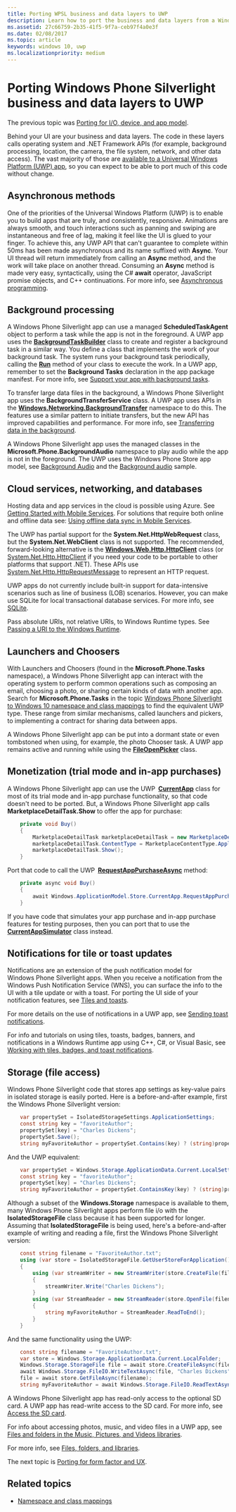 ```yaml
---
title: Porting WPSL business and data layers to UWP
description: Learn how to port the business and data layers from a Windows Phone Silverlight app to the Universal Windows Platform (UWP).
ms.assetid: 27c66759-2b35-41f5-9f7a-ceb97f4a0e3f
ms.date: 02/08/2017
ms.topic: article
keywords: windows 10, uwp
ms.localizationpriority: medium
---
```

# Porting Windows Phone Silverlight business and data layers to UWP

The previous topic was [Porting for I/O, device, and app model](wpsl-to-uwp-input-and-sensors.md).

Behind your UI are your business and data layers. The code in these layers calls operating system and .NET Framework APIs (for example, background processing, location, the camera, the file system, network, and other data access). The vast majority of those are [available to a Universal Windows Platform (UWP) app](/previous-versions/windows/br211369(v=win.10)), so you can expect to be able to port much of this code without change.

## Asynchronous methods

One of the priorities of the Universal Windows Platform (UWP) is to enable you to build apps that are truly, and consistently, responsive. Animations are always smooth, and touch interactions such as panning and swiping are instantaneous and free of lag, making it feel like the UI is glued to your finger. To achieve this, any UWP API that can't guarantee to complete within 50ms has been made asynchronous and its name suffixed with **Async**. Your UI thread will return immediately from calling an **Async** method, and the work will take place on another thread. Consuming an **Async** method is made very easy, syntactically, using the C# **await** operator, JavaScript promise objects, and C++ continuations. For more info, see [Asynchronous programming](../threading-async/asynchronous-programming-universal-windows-platform-apps.md).

## Background processing

A Windows Phone Silverlight app can use a managed **ScheduledTaskAgent** object to perform a task while the app is not in the foreground. A UWP app uses the [**BackgroundTaskBuilder**](/uwp/api/Windows.ApplicationModel.Background.BackgroundTaskBuilder) class to create and register a background task in a similar way. You define a class that implements the work of your background task. The system runs your background task periodically, calling the [**Run**](/uwp/api/windows.applicationmodel.background.ibackgroundtask.run) method of your class to execute the work. In a UWP app, remember to set the **Background Tasks** declaration in the app package manifest. For more info, see [Support your app with background tasks](../launch-resume/support-your-app-with-background-tasks.md).

To transfer large data files in the background, a Windows Phone Silverlight app uses the **BackgroundTransferService** class. A UWP app uses APIs in the [**Windows.Networking.BackgroundTransfer**](/uwp/api/Windows.Networking.BackgroundTransfer) namespace to do this. The features use a similar pattern to initiate transfers, but the new API has improved capabilities and performance. For more info, see [Transferring data in the background](/previous-versions/windows/apps/hh452975(v=win.10)).

A Windows Phone Silverlight app uses the managed classes in the **Microsoft.Phone.BackgroundAudio** namespace to play audio while the app is not in the foreground. The UWP uses the Windows Phone Store app model, see [Background Audio](../audio-video-camera/background-audio.md) and the [Background audio](https://github.com/Microsoft/Windows-universal-samples/tree/master/Samples/BackgroundAudio) sample.

## Cloud services, networking, and databases

Hosting data and app services in the cloud is possible using Azure. See [Getting Started with Mobile Services](/azure/). For solutions that require both online and offline data see: [Using offline data sync in Mobile Services](/azure/).

The UWP has partial support for the **System.Net.HttpWebRequest** class, but the **System.Net.WebClient** class is not supported. The recommended, forward-looking alternative is the [**Windows.Web.Http.HttpClient**](/uwp/api/Windows.Web.Http.HttpClient) class (or [System.Net.Http.HttpClient](/previous-versions/visualstudio/hh193681(v=vs.118)) if you need your code to be portable to other platforms that support .NET). These APIs use [System.Net.Http.HttpRequestMessage](/previous-versions/visualstudio/hh159020(v=vs.118)) to represent an HTTP request.

UWP apps do not currently include built-in support for data-intensive scenarios such as line of business (LOB) scenarios. However, you can make use SQLite for local transactional database services. For more info, see [SQLite](https://marketplace.visualstudio.com/items?itemName=SQLiteDevelopmentTeam.SQLiteforUniversalWindowsPlatform).

Pass absolute URIs, not relative URIs, to Windows Runtime types. See [Passing a URI to the Windows Runtime](/dotnet/standard/cross-platform/passing-a-uri-to-the-windows-runtime).

## Launchers and Choosers

With Launchers and Choosers (found in the **Microsoft.Phone.Tasks** namespace), a Windows Phone Silverlight app can interact with the operating system to perform common operations such as composing an email, choosing a photo, or sharing certain kinds of data with another app. Search for **Microsoft.Phone.Tasks** in the topic [Windows Phone Silverlight to Windows 10 namespace and class mappings](wpsl-to-uwp-namespace-and-class-mappings.md) to find the equivalent UWP type. These range from similar mechanisms, called launchers and pickers, to implementing a contract for sharing data between apps.

A Windows Phone Silverlight app can be put into a dormant state or even tombstoned when using, for example, the photo Chooser task. A UWP app remains active and running while using the [**FileOpenPicker**](/uwp/api/Windows.Storage.Pickers.FileOpenPicker) class.

## Monetization (trial mode and in-app purchases)

A Windows Phone Silverlight app can use the UWP [**CurrentApp**](/uwp/api/Windows.ApplicationModel.Store.CurrentApp) class for most of its trial mode and in-app purchase functionality, so that code doesn't need to be ported. But, a Windows Phone Silverlight app calls **MarketplaceDetailTask.Show** to offer the app for purchase:

```csharp
    private void Buy()
    {
        MarketplaceDetailTask marketplaceDetailTask = new MarketplaceDetailTask();
        marketplaceDetailTask.ContentType = MarketplaceContentType.Applications;
        marketplaceDetailTask.Show();
    }
```

Port that code to call the UWP [**RequestAppPurchaseAsync**](/uwp/api/windows.applicationmodel.store.currentapp.requestapppurchaseasync) method:

```csharp
    private async void Buy()
    {
        await Windows.ApplicationModel.Store.CurrentApp.RequestAppPurchaseAsync(false);
    }
```

If you have code that simulates your app purchase and in-app purchase features for testing purposes, then you can port that to use the [**CurrentAppSimulator**](/uwp/api/Windows.ApplicationModel.Store.CurrentAppSimulator) class instead.

## Notifications for tile or toast updates

Notifications are an extension of the push notification model for Windows Phone Silverlight apps. When you receive a notification from the Windows Push Notification Service (WNS), you can surface the info to the UI with a tile update or with a toast. For porting the UI side of your notification features, see [Tiles and toasts](w8x-to-uwp-porting-xaml-and-ui.md).

For more details on the use of notifications in a UWP app, see [Sending toast notifications](/previous-versions/windows/apps/hh868266(v=win.10)).

For info and tutorials on using tiles, toasts, badges, banners, and notifications in a Windows Runtime app using C++, C#, or Visual Basic, see [Working with tiles, badges, and toast notifications](/previous-versions/windows/apps/hh868259(v=win.10)).

## Storage (file access)

Windows Phone Silverlight code that stores app settings as key-value pairs in isolated storage is easily ported. Here is a before-and-after example, first the Windows Phone Silverlight version:

```csharp
    var propertySet = IsolatedStorageSettings.ApplicationSettings;
    const string key = "favoriteAuthor";
    propertySet[key] = "Charles Dickens";
    propertySet.Save();
    string myFavoriteAuthor = propertySet.Contains(key) ? (string)propertySet[key] : "<none>";
```

And the UWP equivalent:

```csharp
    var propertySet = Windows.Storage.ApplicationData.Current.LocalSettings.Values;
    const string key = "favoriteAuthor";
    propertySet[key] = "Charles Dickens";
    string myFavoriteAuthor = propertySet.ContainsKey(key) ? (string)propertySet[key] : "<none>";
```

Although a subset of the **Windows.Storage** namespace is available to them, many Windows Phone Silverlight apps perform file i/o with the **IsolatedStorageFile** class because it has been supported for longer. Assuming that **IsolatedStorageFile** is being used, here's a before-and-after example of writing and reading a file, first the Windows Phone Silverlight version:

```csharp
    const string filename = "FavoriteAuthor.txt";
    using (var store = IsolatedStorageFile.GetUserStoreForApplication())
    {
        using (var streamWriter = new StreamWriter(store.CreateFile(filename)))
        {
            streamWriter.Write("Charles Dickens");
        }
        using (var StreamReader = new StreamReader(store.OpenFile(filename, FileMode.Open, FileAccess.Read)))
        {
            string myFavoriteAuthor = StreamReader.ReadToEnd();
        }
    }
```

And the same functionality using the UWP:

```csharp
    const string filename = "FavoriteAuthor.txt";
    var store = Windows.Storage.ApplicationData.Current.LocalFolder;
    Windows.Storage.StorageFile file = await store.CreateFileAsync(filename, Windows.Storage.CreationCollisionOption.ReplaceExisting);
    await Windows.Storage.FileIO.WriteTextAsync(file, "Charles Dickens");
    file = await store.GetFileAsync(filename);
    string myFavoriteAuthor = await Windows.Storage.FileIO.ReadTextAsync(file);
```

A Windows Phone Silverlight app has read-only access to the optional SD card. A UWP app has read-write access to the SD card. For more info, see [Access the SD card](../files/access-the-sd-card.md).

For info about accessing photos, music, and video files in a UWP app, see [Files and folders in the Music, Pictures, and Videos libraries](../files/quickstart-managing-folders-in-the-music-pictures-and-videos-libraries.md).

For more info, see [Files, folders, and libraries](../files/index.md).

The next topic is [Porting for form factor and UX](wpsl-to-uwp-form-factors-and-ux.md).

## Related topics

* [Namespace and class mappings](wpsl-to-uwp-namespace-and-class-mappings.md)
 